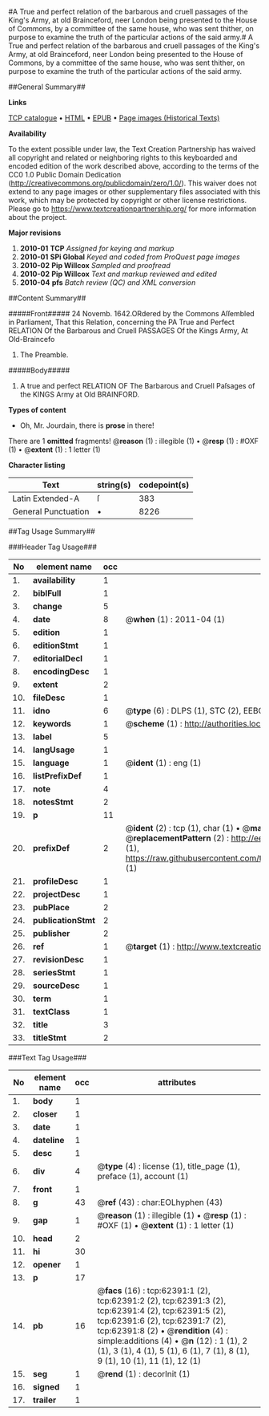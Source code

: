 #A True and perfect relation of the barbarous and cruell passages of the King's Army, at old Brainceford, neer London being presented to the House of Commons, by a committee of the same house, who was sent thither, on purpose to examine the truth of the particular actions of the said army.#
A True and perfect relation of the barbarous and cruell passages of the King's Army, at old Brainceford, neer London being presented to the House of Commons, by a committee of the same house, who was sent thither, on purpose to examine the truth of the particular actions of the said army.

##General Summary##

**Links**

[TCP catalogue](http://www.ota.ox.ac.uk/tcp/)  • 
[HTML](http://tei.it.ox.ac.uk/tcp/Texts-HTML/free/A63/A63441.html)  • 
[EPUB](http://tei.it.ox.ac.uk/tcp/Texts-EPUB/free/A63/A63441.epub) • 
[Page images (Historical Texts)](https://historicaltexts.jisc.ac.uk/eebo-12492361e)

**Availability**

To the extent possible under law, the Text Creation Partnership has waived all copyright and related or neighboring rights to this keyboarded and encoded edition of the work described above, according to the terms of the CC0 1.0 Public Domain Dedication (http://creativecommons.org/publicdomain/zero/1.0/). This waiver does not extend to any page images or other supplementary files associated with this work, which may be protected by copyright or other license restrictions. Please go to https://www.textcreationpartnership.org/ for more information about the project.

**Major revisions**

1. __2010-01__ __TCP__ *Assigned for keying and markup*
1. __2010-01__ __SPi Global__ *Keyed and coded from ProQuest page images*
1. __2010-02__ __Pip Willcox__ *Sampled and proofread*
1. __2010-02__ __Pip Willcox__ *Text and markup reviewed and edited*
1. __2010-04__ __pfs__ *Batch review (QC) and XML conversion*

##Content Summary##

#####Front#####
24 Novemb. 1642.ORdered by the Commons Aſſembled in Parliament, That this Relation, concerning the PA True and Perfect RELATION Of the Barbarous and Cruell PASSAGES Of the Kings Army, At Old-Braincefo
1. The Preamble.

#####Body#####

1. A true and perfect RELATION OF The Barbarous and Cruell Paſsages of the KINGS Army at Old BRAINFORD.

**Types of content**

  * Oh, Mr. Jourdain, there is **prose** in there!

There are 1 **omitted** fragments! 
 @__reason__ (1) : illegible (1)  •  @__resp__ (1) : #OXF (1)  •  @__extent__ (1) : 1 letter (1)

**Character listing**


|Text|string(s)|codepoint(s)|
|---|---|---|
|Latin Extended-A|ſ|383|
|General Punctuation|•|8226|

##Tag Usage Summary##

###Header Tag Usage###

|No|element name|occ|attributes|
|---|---|---|---|
|1.|__availability__|1||
|2.|__biblFull__|1||
|3.|__change__|5||
|4.|__date__|8| @__when__ (1) : 2011-04 (1)|
|5.|__edition__|1||
|6.|__editionStmt__|1||
|7.|__editorialDecl__|1||
|8.|__encodingDesc__|1||
|9.|__extent__|2||
|10.|__fileDesc__|1||
|11.|__idno__|6| @__type__ (6) : DLPS (1), STC (2), EEBO-CITATION (1), OCLC (1), VID (1)|
|12.|__keywords__|1| @__scheme__ (1) : http://authorities.loc.gov/ (1)|
|13.|__label__|5||
|14.|__langUsage__|1||
|15.|__language__|1| @__ident__ (1) : eng (1)|
|16.|__listPrefixDef__|1||
|17.|__note__|4||
|18.|__notesStmt__|2||
|19.|__p__|11||
|20.|__prefixDef__|2| @__ident__ (2) : tcp (1), char (1)  •  @__matchPattern__ (2) : ([0-9\-]+):([0-9IVX]+) (1), (.+) (1)  •  @__replacementPattern__ (2) : http://eebo.chadwyck.com/downloadtiff?vid=$1&page=$2 (1), https://raw.githubusercontent.com/textcreationpartnership/Texts/master/tcpchars.xml#$1 (1)|
|21.|__profileDesc__|1||
|22.|__projectDesc__|1||
|23.|__pubPlace__|2||
|24.|__publicationStmt__|2||
|25.|__publisher__|2||
|26.|__ref__|1| @__target__ (1) : http://www.textcreationpartnership.org/docs/. (1)|
|27.|__revisionDesc__|1||
|28.|__seriesStmt__|1||
|29.|__sourceDesc__|1||
|30.|__term__|1||
|31.|__textClass__|1||
|32.|__title__|3||
|33.|__titleStmt__|2||


###Text Tag Usage###

|No|element name|occ|attributes|
|---|---|---|---|
|1.|__body__|1||
|2.|__closer__|1||
|3.|__date__|1||
|4.|__dateline__|1||
|5.|__desc__|1||
|6.|__div__|4| @__type__ (4) : license (1), title_page (1), preface (1), account (1)|
|7.|__front__|1||
|8.|__g__|43| @__ref__ (43) : char:EOLhyphen (43)|
|9.|__gap__|1| @__reason__ (1) : illegible (1)  •  @__resp__ (1) : #OXF (1)  •  @__extent__ (1) : 1 letter (1)|
|10.|__head__|2||
|11.|__hi__|30||
|12.|__opener__|1||
|13.|__p__|17||
|14.|__pb__|16| @__facs__ (16) : tcp:62391:1 (2), tcp:62391:2 (2), tcp:62391:3 (2), tcp:62391:4 (2), tcp:62391:5 (2), tcp:62391:6 (2), tcp:62391:7 (2), tcp:62391:8 (2)  •  @__rendition__ (4) : simple:additions (4)  •  @__n__ (12) : 1 (1), 2 (1), 3 (1), 4 (1), 5 (1), 6 (1), 7 (1), 8 (1), 9 (1), 10 (1), 11 (1), 12 (1)|
|15.|__seg__|1| @__rend__ (1) : decorInit (1)|
|16.|__signed__|1||
|17.|__trailer__|1||
